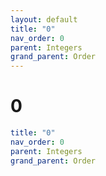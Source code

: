 ```yaml
---
layout: default
title: "0"
nav_order: 0
parent: Integers
grand_parent: Order
---
```


# 0

```yaml
title: "0"
nav_order: 0
parent: Integers
grand_parent: Order
```
